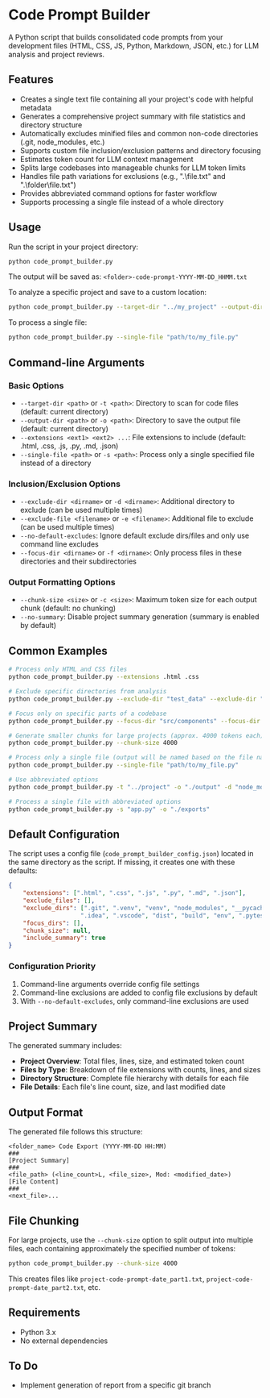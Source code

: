 # Code Prompt Builder

A Python script that builds consolidated code prompts from your development files (HTML, CSS, JS, Python, Markdown, JSON, etc.) for LLM analysis and project reviews.

## Features
* Creates a single text file containing all your project's code with helpful metadata
* Generates a comprehensive project summary with file statistics and directory structure
* Automatically excludes minified files and common non-code directories (.git, node_modules, etc.)
* Supports custom file inclusion/exclusion patterns and directory focusing
* Estimates token count for LLM context management
* Splits large codebases into manageable chunks for LLM token limits
* Handles file path variations for exclusions (e.g., ".\file.txt" and ".\folder\file.txt")
* Provides abbreviated command options for faster workflow
* Supports processing a single file instead of a whole directory

## Usage
Run the script in your project directory:
```bash
python code_prompt_builder.py
```

The output will be saved as: `<folder>-code-prompt-YYYY-MM-DD_HHMM.txt`

To analyze a specific project and save to a custom location:
```bash
python code_prompt_builder.py --target-dir "../my_project" --output-dir "./exports"
```

To process a single file:
```bash
python code_prompt_builder.py --single-file "path/to/my_file.py"
```

## Command-line Arguments

### Basic Options
- `--target-dir <path>` or `-t <path>`: Directory to scan for code files (default: current directory)
- `--output-dir <path>` or `-o <path>`: Directory to save the output file (default: current directory)
- `--extensions <ext1> <ext2> ...`: File extensions to include (default: .html, .css, .js, .py, .md, .json)
- `--single-file <path>` or `-s <path>`: Process only a single specified file instead of a directory

### Inclusion/Exclusion Options
- `--exclude-dir <dirname>` or `-d <dirname>`: Additional directory to exclude (can be used multiple times)
- `--exclude-file <filename>` or `-e <filename>`: Additional file to exclude (can be used multiple times)
- `--no-default-excludes`: Ignore default exclude dirs/files and only use command line excludes
- `--focus-dir <dirname>` or `-f <dirname>`: Only process files in these directories and their subdirectories

### Output Formatting Options
- `--chunk-size <size>` or `-c <size>`: Maximum token size for each output chunk (default: no chunking)
- `--no-summary`: Disable project summary generation (summary is enabled by default)

## Common Examples

```bash
# Process only HTML and CSS files
python code_prompt_builder.py --extensions .html .css

# Exclude specific directories from analysis
python code_prompt_builder.py --exclude-dir "test_data" --exclude-dir "legacy_code"

# Focus only on specific parts of a codebase
python code_prompt_builder.py --focus-dir "src/components" --focus-dir "src/utils"

# Generate smaller chunks for large projects (approx. 4000 tokens each)
python code_prompt_builder.py --chunk-size 4000

# Process only a single file (output will be named based on the file name)
python code_prompt_builder.py --single-file "path/to/my_file.py"

# Use abbreviated options
python code_prompt_builder.py -t "../project" -o "./output" -d "node_modules" -e "config.json"

# Process a single file with abbreviated options
python code_prompt_builder.py -s "app.py" -o "./exports"
```

## Default Configuration
The script uses a config file (`code_prompt_builder_config.json`) located in the same directory as the script. If missing, it creates one with these defaults:

```json
{
    "extensions": [".html", ".css", ".js", ".py", ".md", ".json"],
    "exclude_files": [],
    "exclude_dirs": [".git", ".venv", "venv", "node_modules", "__pycache__", 
                    ".idea", ".vscode", "dist", "build", "env", ".pytest_cache"],
    "focus_dirs": [],
    "chunk_size": null,
    "include_summary": true
}
```

### Configuration Priority
1. Command-line arguments override config file settings
2. Command-line exclusions are added to config file exclusions by default
3. With `--no-default-excludes`, only command-line exclusions are used

## Project Summary
The generated summary includes:

* **Project Overview**: Total files, lines, size, and estimated token count
* **Files by Type**: Breakdown of file extensions with counts, lines, and sizes
* **Directory Structure**: Complete file hierarchy with details for each file
* **File Details**: Each file's line count, size, and last modified date

## Output Format
The generated file follows this structure:
```
<folder_name> Code Export (YYYY-MM-DD HH:MM)
###
[Project Summary]
###
<file_path> (<line_count>L, <file_size>, Mod: <modified_date>)
[File Content]
###
<next_file>...
```

## File Chunking
For large projects, use the `--chunk-size` option to split output into multiple files, each containing approximately the specified number of tokens:

```bash
python code_prompt_builder.py --chunk-size 4000
```

This creates files like `project-code-prompt-date_part1.txt`, `project-code-prompt-date_part2.txt`, etc.

## Requirements
* Python 3.x
* No external dependencies

## To Do
* Implement generation of report from a specific git branch